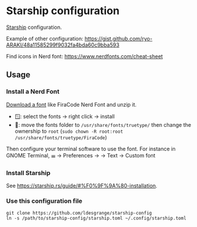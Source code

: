 # Starship configuration

[Starship](https://starship.rs) configuration.

Example of other configuration: https://gist.github.com/ryo-ARAKI/48a11585299f9032fa4bda60c9bba593

Find icons in Nerd font: https://www.nerdfonts.com/cheat-sheet

## Usage

### Install a Nerd Font

[Download a font]((https://www.nerdfonts.com/font-downloads)) like FiraCode Nerd Font and unzip it.

- 🪟: select the fonts → right click → install
- 🐧: move the fonts folder to `/usr/share/fonts/truetype/` then change the ownership to `root` (`sudo chown -R root:root /usr/share/fonts/truetype/FiraCode`)

Then configure your terminal software to use the font.
For instance in GNOME Terminal, 𝍢 → Preferences → <your profile> → Text → Custom font

### Install Starship

See https://starship.rs/guide/#%F0%9F%9A%80-installation.

### Use this configuration file

```
git clone https://github.com/ldesgrange/starship-config
ln -s /path/to/starship-config/starship.toml ~/.config/starship.toml
```
